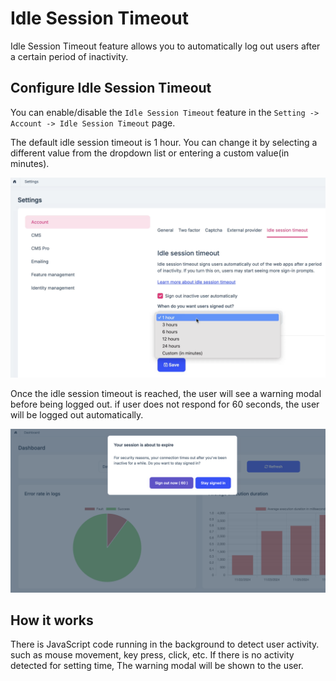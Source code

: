 # Idle Session Timeout

Idle Session Timeout feature allows you to automatically log out users after a certain period of inactivity.

## Configure Idle Session Timeout

You can enable/disable the `Idle Session Timeout` feature in the `Setting -> Account -> Idle Session Timeout` page.

The default idle session timeout is 1 hour. You can change it by selecting a different value from the dropdown list or entering a custom value(in minutes).

![idle-setting](../../images/idle-setting.png)

Once the idle session timeout is reached, the user will see a warning modal before being logged out. if user does not respond for 60 seconds, the user will be logged out automatically.

![idle-setting](../../images/idle-message.png)

## How it works

There is JavaScript code running in the background to detect user activity. such as mouse movement, key press, click, etc. If there is no activity detected for setting time, The warning modal will be shown to the user.
